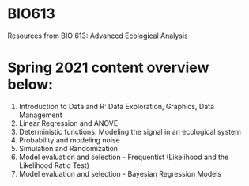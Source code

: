 # BIO613
Resources from BIO 613: Advanced Ecological Analysis

# Spring 2021 content overview below:

1. Introduction to Data and R: Data Exploration, Graphics, Data Management
2. Linear Regression and ANOVE
3. Deterministic functions: Modeling the signal in an ecological system
4. Probability and modeling noise
5. Simulation and Randomization
6. Model evaluation and selection - Frequentist (Likelihood and the Likelihood Ratio Test)
7. Model evaluation and selection - Bayesian Regression Models
